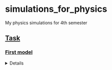 # simulations_for_physics
My physics simulations for 4th semester
## [Task](https://github.com/ElderEv1l/simulations_for_physics/blob/main/Task.jpg)

### [First model](https://github.com/ElderEv1l/simulations_for_physics/blob/main/Model%201/model1.ipynb)

<details>### [Second model]()
 
  * Code
  * Theory
  * 
<\details>
